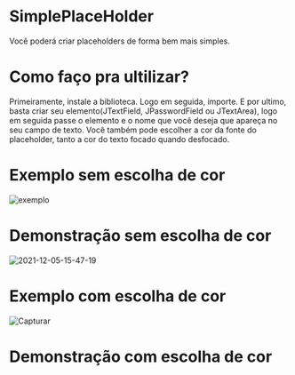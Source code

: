 # SimplePlaceHolder
Você poderá criar placeholders de forma bem mais simples.

# Como faço pra ultilizar?
Primeiramente, instale a biblioteca.
Logo em seguida, importe.
E por ultimo, basta criar seu elemento(JTextField, JPasswordField ou JTextArea), logo em seguida passe o elemento e o nome que você deseja que apareça no seu campo de texto.
Você também pode escolher a cor da fonte do placeholder, tanto a cor do texto focado quando desfocado.

# Exemplo sem escolha de cor
![exemplo](https://user-images.githubusercontent.com/47366440/144759329-2c639759-d5b0-4823-a871-7d78d796357a.PNG)

# Demonstração sem escolha de cor
![2021-12-05-15-47-19](https://user-images.githubusercontent.com/47366440/144759471-eee08c69-e7cc-47a6-abef-b304499b24cf.gif)

# Exemplo com escolha de cor
![Capturar](https://user-images.githubusercontent.com/47366440/147307560-adb8adab-00a5-4136-bef5-3905f12275ad.PNG)

# Demonstração com escolha de cor
